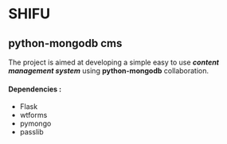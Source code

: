 # SHIFU
## python-mongodb cms

The project is aimed at developing a simple easy to use **_content management system_** using **python-mongodb** collaboration.

#### Dependencies :
* Flask
* wtforms
* pymongo
* passlib
